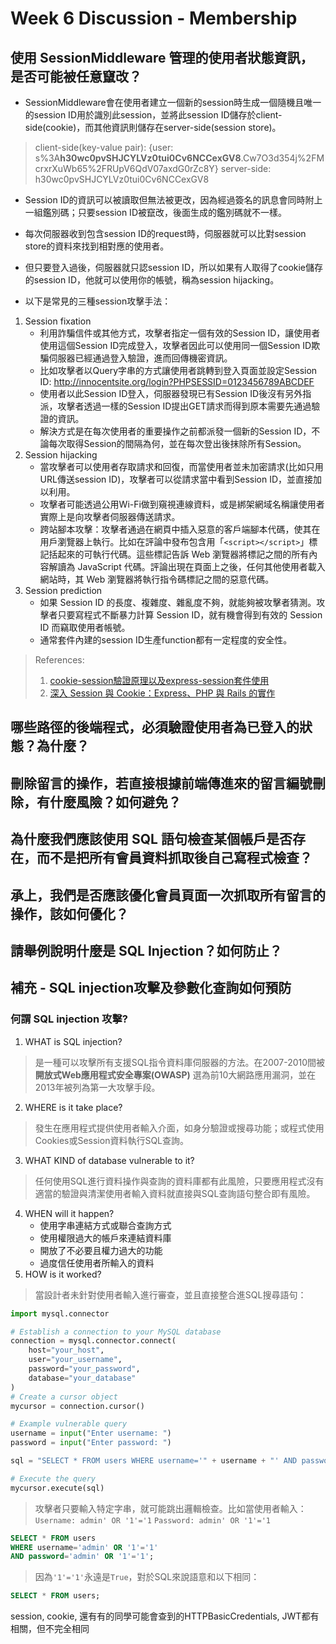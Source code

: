 Week 6 Discussion - Membership
===
## 使用 SessionMiddleware 管理的使用者狀態資訊，是否可能被任意竄改？
+ SessionMiddleware會在使用者建立一個新的session時生成一個隨機且唯一的session ID用於識別此session，並將此session ID儲存於client-side(cookie)，而其他資訊則儲存在server-side(session store)。

> client-side(key-value pair):
> {user: s%3A**h30wc0pvSHJCYLVz0tui0Cv6NCCexGV8**.Cw7O3d354j%2FMcrxrXuWb65%2FRUpV6QdV07axdG0rZc8Y}
> server-side:
> h30wc0pvSHJCYLVz0tui0Cv6NCCexGV8

+ Session ID的資訊可以被讀取但無法被更改，因為經過簽名的訊息會同時附上一組鑑別碼；只要session ID被竄改，後面生成的鑑別碼就不一樣。

+ 每次伺服器收到包含session ID的request時，伺服器就可以比對session store的資料來找到相對應的使用者。

+ 但只要登入過後，伺服器就只認session ID，所以如果有人取得了cookie儲存的session ID，他就可以使用你的帳號，稱為session hijacking。

+ 以下是常見的三種session攻擊手法：
1. Session fixation
    + 利用詐騙信件或其他方式，攻擊者指定一個有效的Session ID，讓使用者使用這個Session ID完成登入，攻擊者因此可以使用同一個Session ID欺騙伺服器已經通過登入驗證，進而回傳機密資訊。
    + 比如攻擊者以Query字串的方式讓使用者跳轉到登入頁面並設定Session ID: http://innocentsite.org/login?PHPSESSID=0123456789ABCDEF
    + 使用者以此Session ID登入，伺服器發現已有Session ID後沒有另外指派，攻擊者透過一樣的Session ID提出GET請求而得到原本需要先通過驗證的資訊。
    + 解決方式是在每次使用者的重要操作之前都派發一個新的Session ID，不論每次取得Session的間隔為何，並在每次登出後抹除所有Session。
2. Session hijacking
    + 當攻擊者可以使用者存取請求和回復，而當使用者並未加密請求(比如只用URL傳送session ID)，攻擊者可以從請求當中看到Session ID，並直接加以利用。
    + 攻擊者可能透過公用Wi-Fi做到窺視連線資料，或是綁架網域名稱讓使用者實際上是向攻擊者伺服器傳送請求。
    + 跨站腳本攻擊：攻擊者通過在網頁中插入惡意的客戶端腳本代碼，使其在用戶瀏覽器上執行。比如在評論中發布包含用「```<script></script>```」標記括起來的可執行代碼。這些標記告訴 Web 瀏覽器將標記之間的所有內容解讀為 JavaScript 代碼。評論出現在頁面上之後，任何其他使用者載入網站時，其 Web 瀏覽器將執行指令碼標記之間的惡意代碼。
3. Session prediction
    + 如果 Session ID 的長度、複雜度、雜亂度不夠，就能夠被攻擊者猜測。攻擊者只要寫程式不斷暴力計算 Session ID，就有機會得到有效的 Session ID 而竊取使用者帳號。
    + 通常套件內建的session ID生產function都有一定程度的安全性。
> References:
> 1. [cookie-session驗證原理以及express-session套件使用](https://johnnychang25678.medium.com/node-js-cookie-session%E9%A9%97%E8%AD%89%E5%8E%9F%E7%90%86%E4%BB%A5%E5%8F%8Aexpress-session%E5%A5%97%E4%BB%B6%E4%BD%BF%E7%94%A8-aeafa386837e)
> 2. [深入 Session 與 Cookie：Express、PHP 與 Rails 的實作](https://github.com/aszx87410/blog/issues/46)
## 哪些路徑的後端程式，必須驗證使用者為已登入的狀態？為什麼？
## 刪除留言的操作，若直接根據前端傳進來的留言編號刪除，有什麼風險？如何避免？
## 為什麼我們應該使用 SQL 語句檢查某個帳戶是否存在，而不是把所有會員資料抓取後自己寫程式檢查？
## 承上，我們是否應該優化會員頁面一次抓取所有留言的操作，該如何優化？
## 請舉例說明什麼是 SQL Injection？如何防止？
## 補充 - SQL injection攻擊及參數化查詢如何預防
### 何謂 SQL injection 攻擊?
1. WHAT is SQL injection? 
> 是一種可以攻擊所有支援SQL指令資料庫伺服器的方法。在2007-2010間被 **開放式Web應用程式安全專案(OWASP)** 選為前10大網路應用漏洞，並在2013年被列為第一大攻擊手段。
2. WHERE is it take place? 
> 發生在應用程式提供使用者輸入介面，如身分驗證或搜尋功能；或程式使用Cookies或Session資料執行SQL查詢。
3. WHAT KIND of database vulnerable to it? 
> 任何使用SQL進行資料操作與查詢的資料庫都有此風險，只要應用程式沒有適當的驗證與清潔使用者輸入資料就直接與SQL查詢語句整合即有風險。
4. WHEN will it happen?
   - 使用字串連結方式或聯合查詢方式
   - 使用權限過大的帳戶來連結資料庫
   - 開放了不必要且權力過大的功能
   - 過度信任使用者所輸入的資料
5. HOW is it worked?  
> 當設計者未針對使用者輸入進行審查，並且直接整合進SQL搜尋語句：
```python
import mysql.connector

# Establish a connection to your MySQL database
connection = mysql.connector.connect(
    host="your_host",
    user="your_username",
    password="your_password",
    database="your_database"
)
# Create a cursor object
mycursor = connection.cursor()

# Example vulnerable query
username = input("Enter username: ")
password = input("Enter password: ")

sql = "SELECT * FROM users WHERE username='" + username + "' AND password='" + password + "'"

# Execute the query
mycursor.execute(sql)
```
> 攻擊者只要輸入特定字串，就可能跳出邏輯檢查。比如當使用者輸入：
```Username: admin' OR '1'='1```
```Password: admin' OR '1'='1```
```sql
SELECT * FROM users 
WHERE username='admin' OR '1'='1' 
AND password='admin' OR '1'='1';
```
> 因為```'1'='1'```永遠是```True```，對於SQL來說語意和以下相同：
```sql
SELECT * FROM users;
```



session, cookie, 還有有的同學可能會查到的HTTPBasicCredentials, JWT都有相關，但不完全相同
